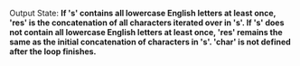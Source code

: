Output State: **If 's' contains all lowercase English letters at least once, 'res' is the concatenation of all characters iterated over in 's'. If 's' does not contain all lowercase English letters at least once, 'res' remains the same as the initial concatenation of characters in 's'. 'char' is not defined after the loop finishes.**